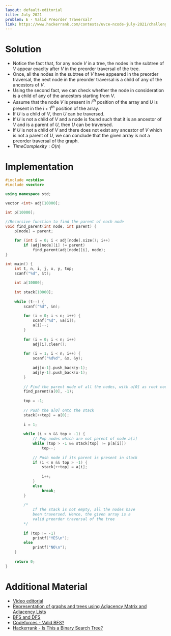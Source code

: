 ```yaml
---
layout: default-editorial
title: July 2021
problem: E - Valid Preorder Traversal?
link: https://www.hackerrank.com/contests/uvce-ncode-july-2021/challenges/impetus-xor
---
```

# Solution

- Notice the fact that, for any node $V$ in a tree, the nodes in the subtree of $V$ appear exaclty after $V$ in the preorder traversal of the tree.
- Once, all the nodes in the subtree of $V$ have appeared in the preorder traversal, the next node in the preorder traversal is a child of any of the ancestors of $V$.
- Using the second fact, we can check whether the node in consideration is a child of any of the ancestors starting from $V$.
- Assume that the node $V$ is present in $i^{th}$ position of the array and $U$ is present in the $i+1^{th}$ position of the array.
- If $U$ is a child of $V$, then $U$ can be traversed.
- If $U$ is not a child of $V$ and a node is found such that it is an ancestor of $V$ and is a parent of $U$, then $U$ can be traversed.
- If $U$ is not a child of $V$ and there does not exist any ancestor of $V$ which is not a parent of $U$, we can conclude that the given array is not a preorder traversal of the graph.
- $Time Complexity: O(n)$

$$$$

# Implementation

```cpp
#include <cstdio>
#include <vector>

using namespace std;

vector <int> adj[10000];

int p[10000];

//Recursive function to find the parent of each node
void find_parent(int node, int parent) {
    p[node] = parent;
    
    for (int i = 0; i < adj[node].size(); i++)
        if (adj[node][i] != parent)
            find_parent(adj[node][i], node);
}

int main() {
    int t, n, i, j, x, y, top;
    scanf("%d", &t);
    
    int a[10000];
    
    int stack[10000];
    
    while (t--) {
        scanf("%d", &n);
        
        for (i = 0; i < n; i++) {
            scanf("%d", &a[i]);
            a[i]--;
        }
        
        for (i = 0; i < n; i++)
            adj[i].clear();
        
        for (i = 1; i < n; i++) {
            scanf("%d%d", &x, &y);
            
            adj[x-1].push_back(y-1);
            adj[y-1].push_back(x-1);
        }
        
        // Find the parent node of all the nodes, with a[0] as root node
        find_parent(a[0], -1);
        
        top = -1;
        
        // Push the a[0] onto the stack
        stack[++top] = a[0];
        
        i = 1;
        
        while (i < n && top > -1) {
            // Pop nodes which are not parent of node a[i]
            while (top > -1 && stack[top] != p[a[i]])
                top--;
            
            // Push node if its parent is present in stack
            if (i < n && top > -1) {
                stack[++top] = a[i];
                
                i++;
            }
            else
                break;
        }
        
        /*
            If the stack is not empty, all the nodes have 
            been traversed. Hence, the given array is a
            valid preorder traversal of the tree
        */
        
        if (top != -1)
            printf("YES\n");
        else
            printf("NO\n");
    }
    
    return 0;
}
```

$$$$

# Additional Material

- [Video editorial](https://www.youtube.com/watch?v=2BkH9QqharY&list=PLMk3wkBiPDIEQS59Ox7il1QH-w6TqCZY8&index=5)
- [Representation of graphs and trees using Adjacency Matrix and Adjacency Lists](https://www.youtube.com/watch?v=5hPfm_uqXmw)
- [BFS and DFS](https://www.youtube.com/watch?v=pcKY4hjDrxk)
- [Codeforces - Valid BFS?](https://codeforces.com/problemset/problem/1037/D)
- [Hackerrank - Is This a Binary Search Tree?](https://www.hackerrank.com/challenges/is-binary-search-tree/problem)
